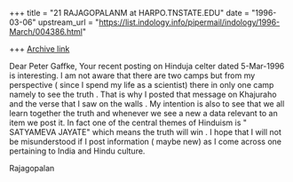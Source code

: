 +++
title = "21 RAJAGOPALANM at HARPO.TNSTATE.EDU"
date = "1996-03-06"
upstream_url = "https://list.indology.info/pipermail/indology/1996-March/004386.html"

+++
[Archive link](https://list.indology.info/pipermail/indology/1996-March/004386.html)

Dear Peter Gaffke,
Your recent posting on Hinduja celter dated 5-Mar-1996 is interesting.
I am not aware that there are two camps but from my perspective ( since
I spend my life as a scientist) there in only one camp namely to see
the truth . That is why I posted that message on Khajuraho and the verse that 
I saw on the walls . My intention is also to see that we all learn together
the truth and whenever we see a new a data relevant to an item we post it.
	In fact one of the central themes of Hinduism is " SATYAMEVA
JAYATE" which means the truth will win .
	I hope that I  will not be misunderstood if I post information 
( maybe new) as I come across one pertaining to India and Hindu culture.

Rajagopalan




